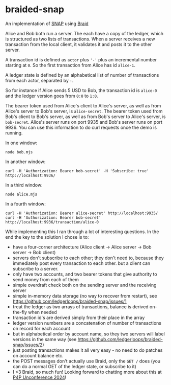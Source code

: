 # braided-snap
An implementation of [SNAP](https://michielbdejong.com/blog/20.html) using [Braid](https://braid.org)

Alice and Bob both run a server.
The each have a copy of the ledger, which is structured as two lists of transactions.
When a server receives a new transaction from the local client, it validates it and posts it to the other server.

A transaction id is defined as `actor` plus `'-'` plus an incremental number starting at `0`.
So the first transaction from Alice has id `alice-1`.

A ledger state is defined by an alphabetical list of number of transactions from each actor, separated by `:`.

So for instance if Alice sends 5 USD to Bob, the transaction id is `alice-0` and the ledger version goes from `0:0` to `1:0`.

The bearer token used from Alice's client to Alice's server, as well as from Alice's server to Bob's server, is `alice-secret`.
The bearer token used from Bob's client to Bob's server, as well as from Bob's server to Alice's server, is `bob-secret`.
Alice's server runs on port 9935 and Bob's server runs on port 9936. You can use this information to do curl requests once the demo is running.

In one window:
```
node bob.mjs
```

In another window:
```
curl -H 'Authorization: Bearer bob-secret' -H 'Subscribe: true' http://localhost:9936/
```

In a third window:
```
node alice.mjs
```

In a fourth window:
```
curl -H 'Authorization: Bearer alice-secret' http://localhost:9935/
curl -H 'Authorization: Bearer bob-secret' http://localhost:9936/transaction/alice-0
```


While implementing this I ran through a lot of interesting questions.
In the end the key to the solution I chose is to:
* have a four-corner architecture (Alice client -> Alice server -> Bob server -> Bob client)
* servers don't subscribe to each other; they don't need to, because they immediately post every transaction to each other. but a client can subscribe to a server.
* only have two accounts, and two bearer tokens that give authority to send money from each of them
* simple overdraft check both on the sending server and the receiving server
* simple in-memory data storage (no way to recover from restart), see https://github.com/ledgerloops/braided-snap/issues/1
* treat the ledger as two arrays of transactions, balance is derived on-the-fly when needed
* transaction id's are derived simply from their place in the array
* ledger version numbers are a concatenation of number of transactions on record for each account
* but in alphabetical order by account name, so they two servers will label versions in the same way (see https://github.com/ledgerloops/braided-snap/issues/2)
* just posting transactions makes it all very easy - no need to do patches on account balance etc.
* the POST messages don't actually use Braid, only the `GET /` does (you can do a normal GET of the ledger state, or subscribe to it)
* I <3 Braid, so much fun! Looking forward to chatting more about this at [P4P Unconference 2024](https://offline.place/events/2024/05/24/p4p-unconference/)!